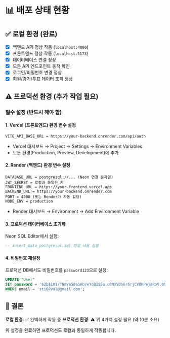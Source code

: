 # 📊 배포 상태 현황

## ✅ 로컬 환경 (완료)
- [x] 백엔드 API 정상 작동 (`localhost:4000`)
- [x] 프론트엔드 정상 작동 (`localhost:5173`)
- [x] 데이터베이스 연결 정상
- [x] 모든 API 엔드포인트 동작 확인
- [x] 로그인/비밀번호 변경 정상
- [x] 회원/경기/투표 데이터 조회 정상

## ⚠️ 프로덕션 환경 (추가 작업 필요)

### 필수 설정 (반드시 해야 함)

#### 1. Vercel (프론트엔드) 환경 변수 설정
```
VITE_API_BASE_URL = https://your-backend.onrender.com/api/auth
```
- Vercel 대시보드 → Project → Settings → Environment Variables
- 모든 환경(Production, Preview, Development)에 추가

#### 2. Render (백엔드) 환경 변수 설정
```
DATABASE_URL = postgresql://... (Neon 연결 문자열)
JWT_SECRET = 로컬과 동일한 키
FRONTEND_URL = https://your-frontend.vercel.app
BACKEND_URL = https://your-backend.onrender.com
PORT = 4000 (또는 Render가 자동 할당)
NODE_ENV = production
```
- Render 대시보드 → Environment → Add Environment Variable

#### 3. 프로덕션 데이터베이스 초기화
Neon SQL Editor에서 실행:
```sql
-- insert_data_postgresql.sql 파일 내용 실행
```

#### 4. 비밀번호 재설정
프로덕션 DB에서도 비밀번호를 `password123`으로 설정:
```sql
UPDATE "User" 
SET password = '$2b$10$/TNmVeS8a5Hb/eYdBISSo.uONXVDh6r6rjCV0RPejaRoV.0MvxvHm'
WHERE email = 'sti60val@gmail.com';
```

## 🎯 결론

**로컬 환경**: ✅ 완벽하게 작동 중
**프로덕션 환경**: ⚠️ 위 4가지 설정 필요 (약 10분 소요)

위 설정을 완료하면 프로덕션도 로컬과 동일하게 작동합니다.

